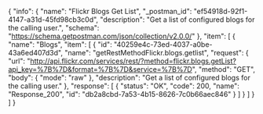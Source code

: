 {
  "info": {
    "name": "Flickr Blogs Get List",
    "_postman_id": "ef54918d-92f1-4147-a31d-45fd98cb3c0d",
    "description": "Get a list of configured blogs for the calling user.",
    "schema": "https://schema.getpostman.com/json/collection/v2.0.0/"
  },
  "item": [
    {
      "name": "Blogs",
      "item": [
        {
          "id": "40259e4c-73ed-4037-a0be-43a6ed407d3d",
          "name": "getRestMethodFlickr.blogs.getlist",
          "request": {
            "url": "http://api.flickr.com/services/rest/?method=flickr.blogs.getList?api_key=%7B%7D&format=%7B%7D&service=%7B%7D",
            "method": "GET",
            "body": {
              "mode": "raw"
            },
            "description": "Get a list of configured blogs for the calling user."
          },
          "response": [
            {
              "status": "OK",
              "code": 200,
              "name": "Response_200",
              "id": "db2a8cbd-7a53-4b15-8626-7c0b66aec846"
            }
          ]
        }
      ]
    }
  ]
}